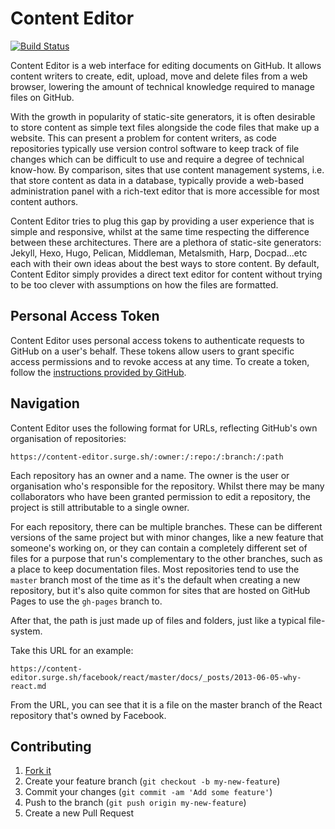 Content Editor
==============

[![Build Status](https://travis-ci.org/mushishi78/content-editor.svg?branch=master)](https://travis-ci.org/mushishi78/content-editor)

Content Editor is a web interface for editing documents on GitHub. It allows content writers to create, edit, upload, move and delete files from a web browser, lowering the amount of technical knowledge required to manage files on GitHub.

With the growth in popularity of static-site generators, it is often desirable to store content as simple text files alongside the code files that make up a website. This can present a problem for content writers, as code repositories typically use version control software to keep track of file changes which can be difficult to use and require a degree of technical know-how. By comparison, sites that use content management systems, i.e. that store content as data in a database, typically provide a web-based administration panel with a rich-text editor that is more accessible for most content authors.

Content Editor tries to plug this gap by providing a user experience that is simple and responsive, whilst at the same time respecting the difference between these architectures. There are a plethora of static-site generators: Jekyll, Hexo, Hugo, Pelican, Middleman, Metalsmith, Harp, Docpad...etc each with their own ideas about the best ways to store content. By default, Content Editor simply provides a direct text editor for content without trying to be too clever with assumptions on how the files are formatted.

Personal Access Token
---------------------

Content Editor uses personal access tokens to authenticate requests to GitHub on a user's behalf. These tokens allow users to grant specific access permissions and to revoke access at any time. To create a token, follow the [instructions provided by GitHub](https://help.github.com/articles/creating-an-access-token-for-command-line-use/#creating-a-token).

Navigation
----------

Content Editor uses the following format for URLs, reflecting GitHub's own organisation of repositories:

    https://content-editor.surge.sh/:owner:/:repo:/:branch:/:path

Each repository has an owner and a name. The owner is the user or organisation who's responsible for the repository. Whilst there may be many collaborators who have been granted permission to edit a repository, the project is still attributable to a single owner.

For each repository, there can be multiple branches. These can be different versions of the same project but with minor changes, like a new feature that someone's working on, or they can contain a completely different set of files for a purpose that run's complementary to the other branches, such as a place to keep documentation files. Most repositories tend to use the `master` branch most of the time as it's the default when creating a new repository, but it's also quite common for sites that are hosted on GitHub Pages to use the `gh-pages` branch to.

After that, the path is just made up of files and folders, just like a typical file-system.

Take this URL for an example:

    https://content-editor.surge.sh/facebook/react/master/docs/_posts/2013-06-05-why-react.md

From the URL, you can see that it is a file on the master branch of the React repository that's owned by Facebook.

Contributing
------------

1. [Fork it](https://github.com/mushishi78/content-editor/fork)
2. Create your feature branch (`git checkout -b my-new-feature`)
3. Commit your changes (`git commit -am 'Add some feature'`)
4. Push to the branch (`git push origin my-new-feature`)
5. Create a new Pull Request
